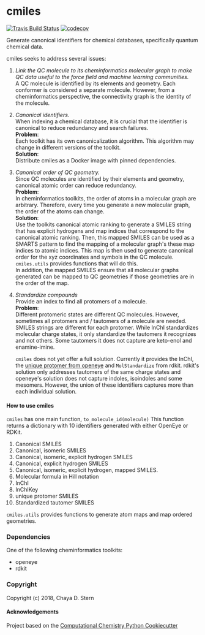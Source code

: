 cmiles
==============================
[//]: # (Badges)
[![Travis Build Status](https://travis-ci.org/openforcefield/cmiles.png)](https://travis-ci.org/openforcefield/cmiles)
[![codecov](https://codecov.io/gh/openforcefield/cmiles/branch/master/graph/badge.svg)](https://codecov.io/gh/openforcefield/cmiles/branch/master)

Generate canonical identifiers for chemical databases, specifically quantum
chemical data. 
 
cmiles seeks to address several issues:

1. *Link the QC molecule to its cheminformatics molecular graph to make QC data
useful to the force field and machine learning communities.*  
    A QC molecule is identified by its elements and geometry. Each conformer
    is considered a separate molecule. However, from a cheminformatics perspective,
    the connectivity graph is the identity of the molecule. 
2. *Canonical identifiers.*      
    When indexing a chemical database, it is crucial that the identifier
    is canonical to reduce redundancy and search failures.  
    **Problem**:  
    Each toolkit has its own canonicalization algorithm. This algorithm may
    change in different versions of the toolkit.   
    **Solution**:  
    Distribute cmiles as a Docker image with pinned dependencies.  
  
3. *Canonical order of QC geometry.*   
    Since QC molecules are identified by their elements and geometry, canonical
    atomic order can reduce redundancy.  
    **Problem**:  
    In cheminformatics toolkits, the order of atoms in a molecular graph are arbitrary.
     Therefore, every time you generate a new molecular graph, the order of the atoms can change.  
    **Solution**:  
    Use the toolkits canonical atomic ranking to generate a SMILES string that has
    explicit hydrogens and map indices that correspond to the canonical atomic ranking.
    Then, this mapped SMILES can be used as a SMARTS pattern to find the mapping of
    a molecular graph's these map indices to atomic indices. This map is then used
    to generate canonical order for the xyz coordinates and symbols in the QC molecule.
    `cmiles.utils` provides functions that will do this.   
    In addition, the mapped SMILES ensure that all molecular graphs generated can be mapped
    to QC geometries if those geometries are in the order of the map.   
    
4. *Standardize compounds*    
    Provide an index to find all protomers of a molecule.  
    **Problem**:  
    Different protomeric states are different QC molecules. However, sometimes all
    protomers and / tautomers of a molecule are needed. SMILES strings are different
    for each protomer. While InChI standardizes molecular charge states, it only
    standardize the tautomers it recognizes and not others. Some tautomers
    it does not capture are keto-enol and enamine-imine.
    
    `cmiles` does not yet offer a full solution. Currently it provides the InChI, the
    [unique protomer from openeye](https://docs.eyesopen.com/toolkits/python/quacpactk/OEProtonFunctions/OEGetUniqueProtomer.html)
    and `MolStandardize` from rdkit. rdkit's solution only addresses tautomers of the 
    same charge states and openeye's solution does not capture indoles, isoindoles and 
    some mesomers. However, the union of these identifiers captures more than each individual solution. 
    
    
#### How to use cmiles
`cmiles` has one main function, `to_molecule_id(molecule)` This 
function returns a dictionary with 10 identifiers generated with either OpenEye
or RDKit. 

1. Canonical SMILES
2. Canonical, isomeric SMILES
3. Canonical, isomeric, explicit hydrogen SMILES
4. Canonical, explicit hydrogen SMILES
5. Canonical, isomeric, explicit hydrogen, mapped SMILES.
6. Molecular formula in Hill notation
7. InChI
8. InChIKey
9. unique protomer SMILES
10. Standardized tautomer SMILES

`cmiles.utils` provides functions to generate atom maps and map ordered geometries.

### Dependencies
One of the following cheminformatics toolkits:  
* openeye  
* rdkit  

### Copyright

Copyright (c) 2018, Chaya D. Stern


#### Acknowledgements
 
Project based on the 
[Computational Chemistry Python Cookiecutter](https://github.com/choderalab/cookiecutter-python-comp-chem)
